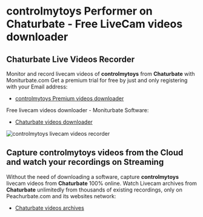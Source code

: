 # controlmytoys Performer on Chaturbate - Free LiveCam videos downloader

## Chaturbate Live Videos Recorder

Monitor and record livecam videos of **controlmytoys** from **Chaturbate** with Moniturbate.com
Get a premium trial for free by just and only registering with your Email address:
* [controlmytoys Premium videos downloader](https://moniturbate.com/request-demo-licence-key.html)

Free livecam videos downloader - Moniturbate Software:
* [Chaturbate videos downloader](https://moniturbate.com/moniturbate-download-software.html)

![controlmytoys livecam videos recorder](https://peachurnet.com/templates/moniturbate-software.png)


## Capture controlmytoys videos from the Cloud and watch your recordings on Streaming

Without the need of downloading a software, capture **controlmytoys** livecam videos from **Chaturbate** 100% online.
Watch Livecam archives from **Chaturbate** unlimitedly from thousands of existing recordings, only on Peachurbate.com and its websites network:
* [Chaturbate videos archives](https://peachurnet.com/)